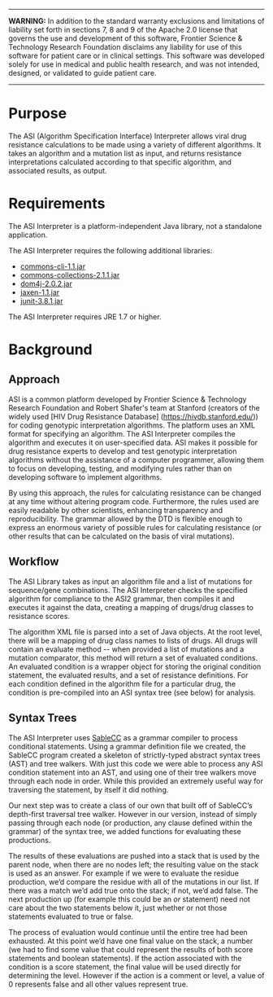 -----------------------------------------------------------------------
**WARNING:** In addition to the standard warranty exclusions and
limitations of liability set forth in sections 7, 8 and 9 of the Apache
2.0 license that governs the use and development of this software,
Frontier Science & Technology Research Foundation disclaims any
liability for use of this software for patient care or in clinical
settings. This software was developed solely for use in medical and
public health research, and was not intended, designed, or validated to
guide patient care.

-----------------------------------------------------------------------

Purpose
=======

The ASI (Algorithm Specification Interface) Interpreter allows viral
drug resistance calculations to be made using a variety of different
algorithms. It takes an algorithm and a mutation list as input, and
returns resistance interpretations calculated according to that
specific algorithm, and associated results, as output. 


Requirements
============

The ASI Interpreter is a platform-independent Java library, not a
standalone application. 

The ASI Interpreter requires the following additional libraries:

+ [commons-cli-1.1.jar](https://commons.apache.org/proper/commons-cli/)
+ [commons-collections-2.1.1.jar](https://commons.apache.org/proper/commons-collections/)
+ [dom4j-2.0.2.jar](https://github.com/dom4j/dom4j)
+ [jaxen-1.1.jar](https://github.com/jaxen-xpath/jaxen)
+ [junit-3.8.1.jar](http://junit.sourceforge.net/junit3.8.1/)

The ASI Interpreter requires JRE 1.7 or higher.

Background
==========

Approach
--------

ASI is a common platform developed by Frontier Science & Technology 
Research Foundation and Robert Shafer's team at Stanford (creators 
of the widely used [HIV Drug Resistance Database]
(https://hivdb.stanford.edu/)) for coding genotypic interpretation 
algorithms. The platform uses an XML format for specifying an 
algorithm. The ASI Interpreter compiles the algorithm and executes 
it on user-specified data. ASI makes it possible for drug resistance 
experts to develop and test genotypic interpretation algorithms 
without the assistance of a computer programmer, allowing them to 
focus on developing, testing, and modifying rules rather than on 
developing software to implement algorithms.

By using this approach, the rules for calculating resistance can be
changed at any time without altering program code. Furthermore, the
rules used are easily readable by other scientists, enhancing
transparency and reproducibility. The grammar allowed by the DTD is
flexible enough to express an enormous variety of possible rules for
calculating resistance (or other results that can be calculated on the
basis of viral mutations).

Workflow
--------

The ASI Library takes as input an algorithm file and a list of 
mutations for sequence/gene combinations. The ASI Interpreter checks 
the specified algorithm for compliance to the ASI2 grammar, then 
compiles it and executes it against the data, creating a mapping of
drugs/drug classes to resistance scores.

The algorithm XML file is parsed into a set of Java objects. At the 
root level, there will be a mapping of drug class names to lists of 
drugs. All drugs will contain an evaluate method -- when provided a 
list of mutations and a mutation comparator, this method will return
a set of evaluated conditions. An evaluated condition is a wrapper 
object for storing the original condition statement, the evaluated
results, and a set of resistance definitions. For each condition 
defined in the algorithm file for a particular drug, the condition 
is pre-compiled into an ASI syntax tree (see below) for analysis. 

Syntax Trees
------------

The ASI Interpreter uses [SableCC](http://www.sablecc.org/) as a
grammar compiler to process conditional statements. Using a grammar
definition file we created, the SableCC program created a skeleton of
strictly-typed abstract syntax trees (AST) and tree walkers. With just
this code we were able to process any ASI condition statement into an
AST, and using one of their tree walkers move through each node in
order. While this provided an extremely useful way for traversing the
statement, by itself it did nothing. 

Our next step was to create a class of our own that built off of 
SableCC’s depth-first traversal tree walker. However in our version, 
instead of simply passing through each node (or production, any clause 
defined within the grammar) of the syntax tree, we added functions for 
evaluating these productions. 

The results of these evaluations are pushed into a stack that is used 
by the parent node, when there are no nodes left; the resulting value 
on the stack is used as an answer. For example if we were to evaluate 
the residue production, we’d compare the residue with all of the 
mutations in our list. If there was a match we’d add true onto the 
stack; if not, we’d add false. The next production up (for example this 
could be an *or* statement) need not care about the two statements below 
it, just whether or not those statements evaluated to true or false. 

The process of evaluation would continue until the entire tree had been 
exhausted. At this point we’d have one final value on the stack, a 
number (we had to find some value that could represent the results of 
both score statements and boolean statements). If the action associated 
with the condition is a score statement, the final value will be used 
directly for determining the level. However if the action is a comment 
or level, a value of 0 represents false and all other values represent 
true.
